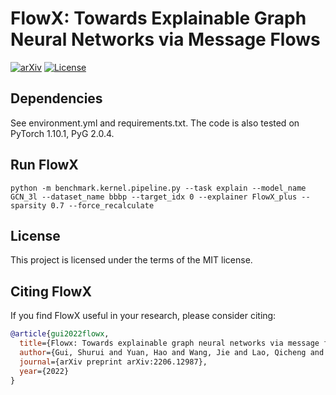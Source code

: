 # FlowX: Towards Explainable Graph Neural Networks via Message Flows


[![arXiv](https://img.shields.io/badge/arXiv-2206.12987-b31b1b.svg)](https://arxiv.org/abs/2206.12987)
[![License][license-image]][license-url]

[license-url]: https://github.com/CM-BF/FlowX/blob/main/LICENSE
[license-image]:https://img.shields.io/badge/License-MIT-yellow.svg

## Dependencies

See environment.yml and requirements.txt. The code is also tested on PyTorch 1.10.1, PyG 2.0.4.

## Run FlowX

```shell
python -m benchmark.kernel.pipeline.py --task explain --model_name GCN_3l --dataset_name bbbp --target_idx 0 --explainer FlowX_plus --sparsity 0.7 --force_recalculate
```

## License

This project is licensed under the terms of the MIT license.

## Citing FlowX

If you find FlowX useful in your research, please consider citing:

```bibtex
@article{gui2022flowx,
  title={Flowx: Towards explainable graph neural networks via message flows},
  author={Gui, Shurui and Yuan, Hao and Wang, Jie and Lao, Qicheng and Li, Kang and Ji, Shuiwang},
  journal={arXiv preprint arXiv:2206.12987},
  year={2022}
}
```


